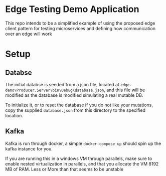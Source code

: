 # Edge Testing Demo Application

This repo intends to be a simplified example of using the proposed edge client pattern
for testing microservices and defining how communication over an edge will work

# Setup

## Databse

The initial databse is seeded from a json file, located at `edge-demo\Producer.Server\bin\Debug\database.json`,
and this file will be modified as the database is modified simulating a real mutable DB.

To initialize it, or to reset the database if you do not like your mutations,
copy the supplied `database.json` from this directory to the specified location.

## Kafka

Kafka is run through docker, a simple `docker-compose up` should spin up the kafka instance for you.

If you are running this in a windows VM through parallels, make sure to enable nested virtualization in parallels,
and that you allocate the VM 8192 MB of RAM. Less or More than that seems to be unstable